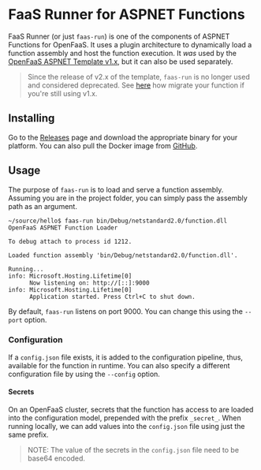 # FaaS Runner for ASPNET Functions

FaaS Runner (or just `faas-run`) is one of the components of ASPNET Functions for OpenFaaS. It uses a plugin architecture to dynamically load a function assembly and host the function execution. It *was* used by the [OpenFaaS ASPNET Template v1.x](https://github.com/goncalo-oliveira/faas-aspnet-template), but it can also be used separately.

> Since the release of v2.x of the template, `faas-run` is no longer used and considered deprecated. See [here](https://github.com/goncalo-oliveira/faas-aspnet-template#migrating-from-v1x) how migrate your function if you're still using v1.x.

## Installing

Go to the [Releases](https://github.com/goncalo-oliveira/faas-run/releases) page and download the appropriate binary for your platform. You can also pull the Docker image from [GitHub](https://github.com/goncalo-oliveira/faas-run/packages/511219).

## Usage

The purpose of `faas-run` is to load and serve a function assembly. Assuming you are in the project folder, you can simply pass the assembly path as an argument.

```shell
~/source/hello$ faas-run bin/Debug/netstandard2.0/function.dll
OpenFaaS ASPNET Function Loader

To debug attach to process id 1212.

Loaded function assembly 'bin/Debug/netstandard2.0/function.dll'.

Running...
info: Microsoft.Hosting.Lifetime[0]
      Now listening on: http://[::]:9000
info: Microsoft.Hosting.Lifetime[0]
      Application started. Press Ctrl+C to shut down.
```

By default, `faas-run` listens on port 9000. You can change this using the `--port` option.

### Configuration

If a `config.json` file exists, it is added to the configuration pipeline, thus, available for the function in runtime. You can also specify a different configuration file by using the `--config` option.

#### Secrets

On an OpenFaaS cluster, secrets that the function has access to are loaded into the configuration model, prepended with the prefix `_secret_`. When running locally, we can add values into the `config.json` file using just the same prefix.

> NOTE: The value of the secrets in the `config.json` file need to be base64 encoded.
